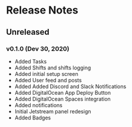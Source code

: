 # Release Notes

## Unreleased

### **v0.1.0** (Dev 30, 2020)

- Added Tasks
- Added Shifts and shifts logging
- Added initial setup screen
- Added User feed and posts
- Added Added Discord and Slack Notifications
- Added DigitalOcean App Deploy Button
- Added DigitalOcean Spaces integration
- Added notifications
- Initial Jetstream panel redesign
- Added Badges